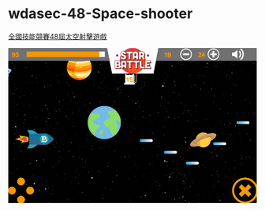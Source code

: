# wdasec-48-Space-shooter
<a target='_blank' href='https://adha9990.github.io/wdasec-48-Space-shooter'>全國技能競賽48屆太空射擊遊戲</a>

<a target='_blank' href='https://adha9990.github.io/wdasec-48-Space-shooter'>
    <img width='600' src='https://github.com/adha9990/wdasec-48-Space-shooter/blob/master/source/unknown.png'/>
</a>
